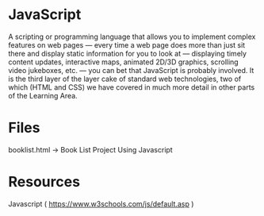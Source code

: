 # JavaScript

A scripting or programming language that allows you to implement complex features on web pages — every time a web page does more than
just sit there and display static information for you to look at — displaying timely content updates, interactive maps, animated 2D/3D graphics, 
scrolling video jukeboxes, etc. — you can bet that JavaScript is probably involved. It is the third layer of the layer
cake of standard web technologies, two of which (HTML and CSS) we have covered in much more detail in other parts of the Learning Area.

# Files
booklist.html -> Book List Project Using Javascript

# Resources

Javascript ( https://www.w3schools.com/js/default.asp )
